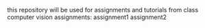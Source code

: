 this repository will be used for assignments and tutorials from class
computer vision assignments:
    assignment1
    assignment2

